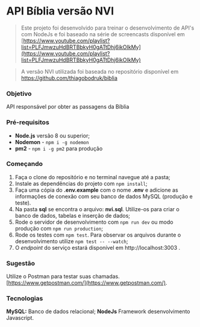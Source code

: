 # API Bíblia versão NVI

> Este projeto foi desenvolvido para treinar o desenvolvimento de API's com NodeJs e foi baseado na série de screencasts disponível em [https://www.youtube.com/playlist?list=PLFJmwzuHdBRTBbkyH0gATtDhj6ikOIkMy](https://www.youtube.com/playlist?list=PLFJmwzuHdBRTBbkyH0gATtDhj6ikOIkMy)

> A versão NVI utilizada foi baseada no repositório disponível em https://github.com/thiagobodruk/biblia

### Objetivo

API responsável por obter as passagens da Bíblia

### Pré-requisitos

- **Node.js** versão 8 ou superior;
- **Nodemon** - `npm i -g nodemon`
- **pm2** - `npm i -g pm2` para produção

### Começando

1. Faça o clone do repositório e no terminal navegue até a pasta;
2. Instale as dependências do projeto com `npm install`;
3. Faça uma cópia do **.env.example** com o nome **.env** e adicione as informações de conexão com seu banco de dados MySQL (produção e teste).
4. Na pasta **sql** se encontra o arquivo: **nvi.sql**. Utilize-os para criar o banco de dados, tabelas e inserção de dados;
5. Rode o servidor de desenvolvimento com `npm run dev` ou modo produção com `npm run production`;
6. Rode os testes com `npm test`. Para observar os arquivos durante o desenvolvimento utilize `npm test -- --watch`;
7. O *endpoint* do serviço estará disponível em http://localhost:3003 .

### Sugestão

Utilize o Postman para testar suas chamadas. [https://www.getpostman.com/](https://www.getpostman.com/).

### Tecnologias

**MySQL:** Banco de dados relacional; 
**NodeJs** Framework desenvolvimento Javascript.
